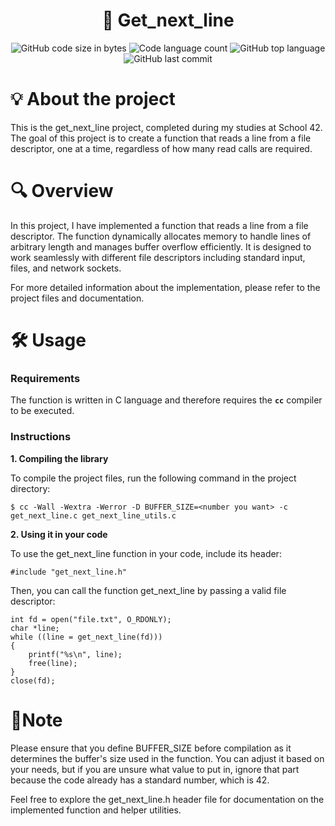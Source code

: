 <h1 align="center">
	📄 Get_next_line
</h1>

<p align="center">
	<img alt="GitHub code size in bytes" src="https://img.shields.io/github/languages/code-size/jose5556/get_next_line?color=lightblue" />
	<img alt="Code language count" src="https://img.shields.io/github/languages/count/jose5556/get_next_line?color=yellow" />
	<img alt="GitHub top language" src="https://img.shields.io/github/languages/top/jose5556/get_next_line?color=blue" />
	<img alt="GitHub last commit" src="https://img.shields.io/github/last-commit/jose5556/get_next_line?color=green" />
</p>

# 💡 About the project

This is the get_next_line project, completed during my studies at School 42. The goal of this project is to create a function that reads a line from a file descriptor, one at a time, regardless of how many read calls are required.

# 🔍 Overview

In this project, I have implemented a function that reads a line from a file descriptor. The function dynamically allocates memory to handle lines of arbitrary length and manages buffer overflow efficiently. It is designed to work seamlessly with different file descriptors including standard input, files, and network sockets.

For more detailed information about the implementation, please refer to the project files and documentation.

# 🛠️ Usage

### Requirements

The function is written in C language and therefore requires the **`cc`** compiler to be executed.

### Instructions

**1. Compiling the library**

To compile the project files, run the following command in the project directory:

```shell
$ cc -Wall -Wextra -Werror -D BUFFER_SIZE=<number you want> -c get_next_line.c get_next_line_utils.c
```
**2.  Using it in your code**

To use the get_next_line function in your code, include its header:

```shell
#include "get_next_line.h"
```
Then, you can call the function get_next_line by passing a valid file descriptor:

```shell
int fd = open("file.txt", O_RDONLY);
char *line;
while ((line = get_next_line(fd)))
{
    printf("%s\n", line);
    free(line);
}
close(fd);
```

# 📌Note

Please ensure that you define BUFFER_SIZE before compilation as it determines the buffer's size used in the function. 
You can adjust it based on your needs, but if you are unsure what value to put in, ignore that part because the code already has a standard number, which is 42.

Feel free to explore the get_next_line.h header file for documentation on the implemented function and helper utilities.
